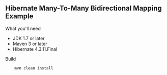 ## Hibernate Many-To-Many Bidirectional Mapping Example

What you'll need

* JDK 1.7 or later
 *   Maven 3 or later
  *  Hibernate 4.3.11.Final

Build
````
    mvn clean install    
````